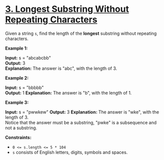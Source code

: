 # [3. Longest Substring Without Repeating Characters](https://leetcode.com/problems/longest-substring-without-repeating-characters/)

Given a string `s`, find the length of the **longest** substring without repeating characters.

**Example 1:**

**Input:** s = "abcabcbb"   
**Output:** 3  
**Explanation:** The answer is "abc", with the length of 3.  

**Example 2:**

**Input:** s = "bbbbb"  
**Output:** 1 
**Explanation:** The answer is "b", with the length of 1.  

**Example 3:**

**Input:** s = "pwwkew"
**Output:** 3
**Explanation:** The answer is "wke", with the length of 3.  
Notice that the answer must be a substring, "pwke" is a subsequence and not a substring.  

**Constraints:**

 - `0 <= s.length <= 5 * 104`
 - `s` consists of English letters, digits, symbols and spaces.
